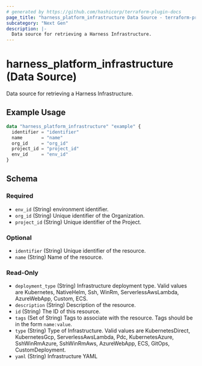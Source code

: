 ```yaml
---
# generated by https://github.com/hashicorp/terraform-plugin-docs
page_title: "harness_platform_infrastructure Data Source - terraform-provider-harness"
subcategory: "Next Gen"
description: |-
  Data source for retrieving a Harness Infrastructure.
---
```


# harness_platform_infrastructure (Data Source)

Data source for retrieving a Harness Infrastructure.

## Example Usage

```terraform
data "harness_platform_infrastructure" "example" {
  identifier = "identifier"
  name       = "name"
  org_id     = "org_id"
  project_id = "project_id"
  env_id     = "env_id"
}
```

<!-- schema generated by tfplugindocs -->
## Schema

### Required

- `env_id` (String) environment identifier.
- `org_id` (String) Unique identifier of the Organization.
- `project_id` (String) Unique identifier of the Project.

### Optional

- `identifier` (String) Unique identifier of the resource.
- `name` (String) Name of the resource.

### Read-Only

- `deployment_type` (String) Infrastructure deployment type. Valid values are Kubernetes, NativeHelm, Ssh, WinRm, ServerlessAwsLambda, AzureWebApp, Custom, ECS.
- `description` (String) Description of the resource.
- `id` (String) The ID of this resource.
- `tags` (Set of String) Tags to associate with the resource. Tags should be in the form `name:value`.
- `type` (String) Type of Infrastructure. Valid values are KubernetesDirect, KubernetesGcp, ServerlessAwsLambda, Pdc, KubernetesAzure, SshWinRmAzure, SshWinRmAws, AzureWebApp, ECS, GitOps, CustomDeployment.
- `yaml` (String) Infrastructure YAML


